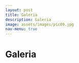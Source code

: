 ```yaml
---
layout: post
title: Galeria
description: Galeria
image: assets/images/pic09.jpg
nav-menu: true
---
```

<h1>Galeria</h1>
